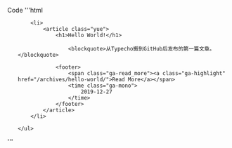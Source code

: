 Code
'''html
<section id="ga-post_list" class="ga-section" data-title="Posts">
    <ul>
        
        <li>
            <article class="yue">
                <h1>Hello World!</h1>
                
                    <blockquote>从Typecho搬到GitHub后发布的第一篇文章。</blockquote>
                
                <footer>
                    <span class="ga-read_more"><a class="ga-highlight" href="/archives/hello-world/">Read More</a></span>
                    <time class="ga-mono">
                        2019-12-27
                    </time>
                </footer>
            </article>
        </li>
        
    </ul>
</section>
'''
